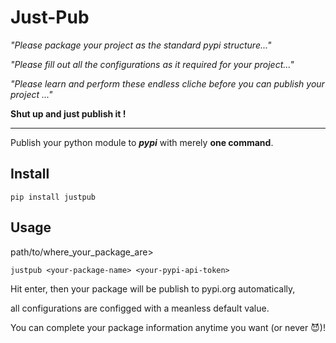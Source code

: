 # Just-Pub
*"Please package your project as the standard pypi structure..."*

*"Please fill out all the configurations as it required for your project..."*

*"Please learn and perform these endless cliche before you can publish your project ..."*

**Shut up and just publish it !**

---

Publish your python module to ***pypi*** with merely **one command**. 

## Install
```
pip install justpub
```

## Usage
path/to/where_your_package_are>
```
justpub <your-package-name> <your-pypi-api-token>
```

Hit enter, then your package will be publish to pypi.org automatically, 

all configurations are configged with a meanless default value.

You can complete your package information anytime you want (or never 😈)!
